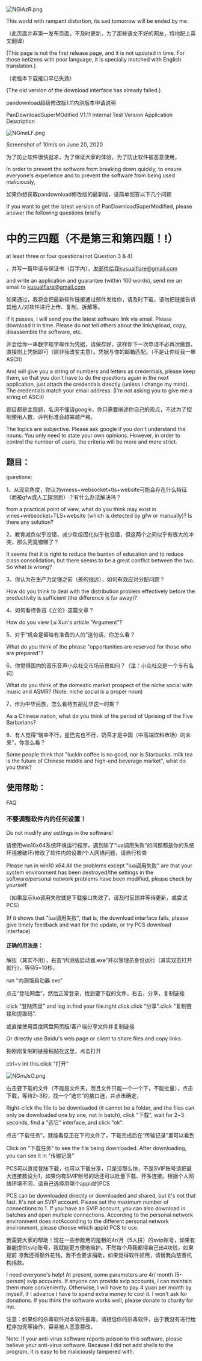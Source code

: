 
![NGlAzR.png](https://s1.ax1x.com/2020/06/22/NGlAzR.png)

This world with rampant distortion, its sad tomorrow will be ended by me.

（此页面并非第一发布页面，不及时更新，为了那些语文不好的网友，特地配上英文翻译）

(This page is not the first release page, and it is not updated in time. For those netizens with poor language, it is specially matched with English translation.)

（老版本下载接口早已失效）

(The old version of the download interface has already failed.)

pandownload超级修改版1.11内测版本申请说明

PanDownloadSuperMOdified V1.11 Internal Test Version Application Description

![NGmeLF.png](https://s1.ax1x.com/2020/06/22/NGmeLF.png)

Screenshot of 10m/s on June 20, 2020

为了防止软件很快就凉，为了保证大家的体验，为了防止软件被恶意使用，

In order to prevent the software from breaking down quickly, to ensure everyone's experience and to prevent the software from being used maliciously,

如果你想获取pandownload修改版的最新版，请简单回答以下几个问题

If you want to get the latest version of PanDownloadSuperModified, please answer the following questions briefly

# 中的三四题（不是第三和第四题！!）

at least three or four questions(not Question 3 & 4)

，并写一篇申请与保证书（百字内），发邮件给我kusualflare@gmail.com

 and write an application and guarantee (within 100 words), send me an email to kusualflare@gmail.com

如果通过，我将会把最新软件链接通过邮件发给你，请及时下载，请勿把链接告诉其他人/对软件进行上传、复制、拆解等。

If it passes, I will send you the latest software link via email. Please download it in time. Please do not tell others about the link/upload, copy, disassemble the software, etc.

并会给你一串数字和字母作为凭据，请保存好，这样你下一次申请不必再次做题，直接附上凭据即可（除非我改变主意）。凭据与你的邮箱匹配。（不是让你给我一串ASCII）

And will give you a string of numbers and letters as credentials, please keep them, so that you don't have to do the questions again in the next application, just attach the credentials directly (unless I change my mind). The credentials match your email address. (I'm not asking you to give me a string of ASCII)

题目都是主观题，名词不懂请google，你只需要阐述你自己的观点，不过为了控制使用人数，评判标准会越来越严格。

The topics are subjective. Please ask google if you don't understand the nouns. You only need to state your own opinions. However, in order to control the number of users, the criteria will be more and more strict.

## 题目：

questions:

1、从现实角度，你认为vmess+websocket+tls+website可能会存在什么特征（而被gfw或人工探测到）？有什么办法解决吗？

from a practical point of view, what do you think may exist in vmes+websocket+TLS+website (which is detected by gfw or manually)?  Is there any solution?

2、教育减负似乎没错，减少阶级固化似乎也没错，但这两个之间似乎有很大的冲突，那么究竟错哪了？

It seems that it is right to reduce the burden of education and to reduce class consolidation, but there seems to be a great conflict between the two. So what is wrong?

3、你认为在生产力足够之前（差的很远），如何有效应对分配问题？

How do you think to deal with the distribution problem effectively before the productivity is sufficient (the difference is far away)?

4、如何看待鲁迅《立论》这篇文章？

How do you view Lu Xun's article "Argument"?

5、对于“机会是留给有准备的人的”这句话，你怎么看？

What do you think of the phrase "opportunities are reserved for those who are prepared"?

6、你觉得国内的音乐音声小众社交市场前景如何？（注：小众社交是一个专有名词）

What do you think of the domestic market prospect of the niche social with music and ASMR? (Note: niche social is a proper noun)

7、作为中华民族，怎么看待五胡乱华这一时期？

As a Chinese nation, what do you think of the period of Uprising of the Five Barbarians?

8、有人觉得“瑞幸不行，星巴克也不行，奶茶才是中国（中高端饮料市场）的未来”，你怎么看？

Some people think that "luckin coffee is no good, nor is Starbucks. milk tea is the future of Chinese middle and high-end beverage market", what do you think?

## 使用帮助：

FAQ

### 不要调整软件内的任何设置！

Do not modify any settings in the software!

请使用win10x64系统环境运行程序，遇到除了“lua调用失败”的问题都是你的系统环境被破坏/修改了软件内的设置/个人网络问题，请自行检查

Please run in win10 x64.All the problems except "lua调用失败" are that your system environment has been destroyed/the settings in the software/personal network problems have been modified, please check by yourself.

（如果显示lua调用失败就是下载接口失效了，请及时反馈并等待更新，或尝试PCS）

(If it shows that "lua调用失败", that is, the download interface fails, please give timely feedback and wait for the update, or try PCS download interface)

#### 正确的用法是：

解压（其实不用），右击“内测版启动器.exe”并以管理员身份运行（其实双击打开就行），等待5~10秒，

run "内测版启动器.exe"

点击“登陆网盘”，然后正常登录，找到要下载的文件，右击，分享，复制链接

click "登陆网盘" and log in.find your file.right click.click "分享".click "复制链接和提取码".

或直接使用百度网盘网页版/客户端分享文件并复制链接

Or directly use Baidu's web page or client to share files and copy links.

把刚刚复制的链接粘贴在这里，点击打开

ctrl+v int this.click "打开"

![NGmJsO.png](https://s1.ax1x.com/2020/06/22/NGmJsO.png)



右击要下载的文件（不能是文件夹，而且文件只能一个一个下，不能批量），点击下载，等待2~3秒，找一个“选它”的接口选，并点击确定，

Right-click the file to be downloaded (it cannot be a folder, and the files can only be downloaded one by one, not in batch), click "下载", wait for 2~3 seconds, find a "选它" interface, and click "ok".

点击“下载任务”，就能看见正在下的文件了，下载完成后在“传输记录”里可以看到

Click on "下载任务" to see the file being downloaded. After downloading, you can see it in "传输记录"

PCS可以直接登陆下载，也可以下载分享，只是没那么快，不是SVIP账号请把最大连接数设为1，如果你有SVIP账号的话还可以批量下载、开多连接。根据个人网络环境不同，请自己选择用哪个appid的PCS

PCS can be downloaded directly or downloaded and shared, but it's not that fast. It's not an SVIP account. Please set the maximum number of connections to 1. If you have an SVIP account, you can also download in batches and open multiple connections.  According to the personal network environment does notAccording to the different personal network environment, please choose which appid PCS to use.

我需要大家的帮助！现在一些参数用的是租的4r/月（5人拼）的svip账号，如果有谁能提供svip账号，我就能更方便地维护。不然每个月我都得自己出4块钱，如果提前
凉我还得额外花钱。我不会要求捐助，如果觉得软件好用，请替我向慈善机构捐款。

I need everyone's help!  At present, some parameters are 4r/ month (5-person) svip accounts. If anyone can provide svip accounts, I can maintain them more conveniently.  Otherwise, I will have to pay 4 yuan per month by myself, if I advance
I have to spend extra money to cool it.  I won't ask for donations. If you think the software works well, please donate to charity for me.

注意：如果你的杀毒软件对本软件报毒，请相信你的杀毒软件，由于我没有进行给程序加壳等操作，容易被人恶意篡改。

Note: If your anti-virus software reports poison to this software, please believe your anti-virus software. Because I did not add shells to the program, it is easy to be maliciously tampered with.

